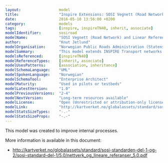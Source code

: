 ```yaml
---
layout:                 model
title:                  "Inspire Extensions: SOSI Vegnett (Road Network) and Linear Referencing"
date:                   2016-05-10 13:56:00 +0200
category:               models
tags:                   [inspire, inspireTN40, inherit, associate]
modelIdentifier:        sosiroad
modelName:              "SOSI Vegnett (Road Network) and Linear Referencing"
author:                 "Knut Jetlund"
modelOrganisation:      "Norwegian Public Roads Administration (Statens vegvesen)"
modelSummary:           "This model extends INSPIRE Transport networks with Norwegian SOSI information to improve reporting."
modelsReferenced:       [inspireTN40]
modelReferenceTypes:    [inherit, associate]
modelUsesPatterns:      [association, inheritance]
modelSchemaLanguage:    "UML"
modelSpokenLanguage:    "Norwegian"
modelSchemaTool:        "Enterprise Architect"
modelMaturity:          "Used in pilots or testbeds"
modelLatestVersion:     "1.0"
modelPreviousVersions:  "2-4"
modelNextVersion:       "Long-term resources available"
modelLicense:           "Open (Unrestricted or attribution-only licenses such as CC-BY, BSD or Apache)"
modelLink:              "http://kartverket.no/globalassets/standard/sosi-standarden-del-1-og-2/sosi-standard-del-1/5.0/nettverk_og_lineare_referanser_5.0.pdf"
modelStatsSizeTypes:    "-.-"
modelStatsSizeProps:    "-.-"
---
```


This model was created to improve internal processes. 

More information is available in this document:

* http://kartverket.no/globalassets/standard/sosi-standarden-del-1-og-2/sosi-standard-del-1/5.0/nettverk_og_lineare_referanser_5.0.pdf